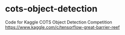 # cots-object-detection

Code for Kaggle COTS Object Detection Competition
https://www.kaggle.com/c/tensorflow-great-barrier-reef
